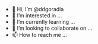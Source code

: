 - 👋 Hi, I’m @ddgoradia
- 👀 I’m interested in ...
- 🌱 I’m currently learning ...
- 💞️ I’m looking to collaborate on ...
- 📫 How to reach me ...

<!---
ddgoradia/ddgoradia is a ✨ special ✨ repository because its `README.md` (this file) appears on your GitHub profile.
You can click the Preview link to take a look at your changes.
--->
